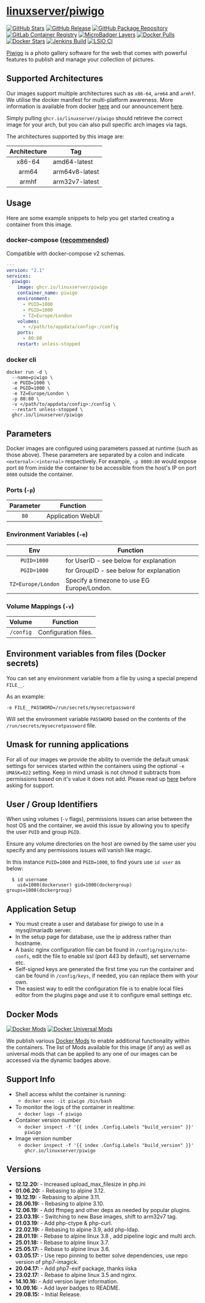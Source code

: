 # [linuxserver/piwigo](https://github.com/linuxserver/docker-piwigo)

[![GitHub Stars](https://img.shields.io/github/stars/linuxserver/docker-piwigo.svg?color=94398d&labelColor=555555&logoColor=ffffff&style=for-the-badge&logo=github)](https://github.com/linuxserver/docker-piwigo)
[![GitHub Release](https://img.shields.io/github/release/linuxserver/docker-piwigo.svg?color=94398d&labelColor=555555&logoColor=ffffff&style=for-the-badge&logo=github)](https://github.com/linuxserver/docker-piwigo/releases)
[![GitHub Package Repository](https://img.shields.io/static/v1.svg?color=94398d&labelColor=555555&logoColor=ffffff&style=for-the-badge&label=linuxserver.io&message=GitHub%20Package&logo=github)](https://github.com/linuxserver/docker-piwigo/packages)
[![GitLab Container Registry](https://img.shields.io/static/v1.svg?color=94398d&labelColor=555555&logoColor=ffffff&style=for-the-badge&label=linuxserver.io&message=GitLab%20Registry&logo=gitlab)](https://gitlab.com/Linuxserver.io/docker-piwigo/container_registry)
[![MicroBadger Layers](https://img.shields.io/microbadger/layers/linuxserver/piwigo.svg?color=94398d&labelColor=555555&logoColor=ffffff&style=for-the-badge)](https://microbadger.com/images/linuxserver/piwigo "Get your own version badge on microbadger.com")
[![Docker Pulls](https://img.shields.io/docker/pulls/linuxserver/piwigo.svg?color=94398d&labelColor=555555&logoColor=ffffff&style=for-the-badge&label=pulls&logo=docker)](https://hub.docker.com/r/linuxserver/piwigo)
[![Docker Stars](https://img.shields.io/docker/stars/linuxserver/piwigo.svg?color=94398d&labelColor=555555&logoColor=ffffff&style=for-the-badge&label=stars&logo=docker)](https://hub.docker.com/r/linuxserver/piwigo)
[![Jenkins Build](https://img.shields.io/jenkins/build?labelColor=555555&logoColor=ffffff&style=for-the-badge&jobUrl=https%3A%2F%2Fci.linuxserver.io%2Fjob%2FDocker-Pipeline-Builders%2Fjob%2Fdocker-piwigo%2Fjob%2Fmaster%2F&logo=jenkins)](https://ci.linuxserver.io/job/Docker-Pipeline-Builders/job/docker-piwigo/job/master/)
[![LSIO CI](https://img.shields.io/badge/dynamic/yaml?color=94398d&labelColor=555555&logoColor=ffffff&style=for-the-badge&label=CI&query=CI&url=https%3A%2F%2Fci-tests.linuxserver.io%2Flinuxserver%2Fpiwigo%2Flatest%2Fci-status.yml)](https://ci-tests.linuxserver.io/linuxserver/piwigo/latest/index.html)

[Piwigo](http://piwigo.org/) is a photo gallery software for the web that comes with powerful features to publish and manage your collection of pictures.

## Supported Architectures

Our images support multiple architectures such as `x86-64`, `arm64` and `armhf`. We utilise the docker manifest for multi-platform awareness. More information is available from docker [here](https://github.com/docker/distribution/blob/master/docs/spec/manifest-v2-2.md#manifest-list) and our announcement [here](https://blog.linuxserver.io/2019/02/21/the-lsio-pipeline-project/).

Simply pulling `ghcr.io/linuxserver/piwigo` should retrieve the correct image for your arch, but you can also pull specific arch images via tags.

The architectures supported by this image are:

| Architecture | Tag |
| :----: | --- |
| x86-64 | amd64-latest |
| arm64 | arm64v8-latest |
| armhf | arm32v7-latest |


## Usage

Here are some example snippets to help you get started creating a container from this image.

### docker-compose ([recommended](https://docs.linuxserver.io/general/docker-compose))

Compatible with docker-compose v2 schemas.

```yaml
---
version: "2.1"
services:
  piwigo:
    image: ghcr.io/linuxserver/piwigo
    container_name: piwigo
    environment:
      - PUID=1000
      - PGID=1000
      - TZ=Europe/London
    volumes:
      - </path/to/appdata/config>:/config
    ports:
      - 80:80
    restart: unless-stopped
```

### docker cli

```
docker run -d \
  --name=piwigo \
  -e PUID=1000 \
  -e PGID=1000 \
  -e TZ=Europe/London \
  -p 80:80 \
  -v </path/to/appdata/config>:/config \
  --restart unless-stopped \
  ghcr.io/linuxserver/piwigo
```


## Parameters

Docker images are configured using parameters passed at runtime (such as those above). These parameters are separated by a colon and indicate `<external>:<internal>` respectively. For example, `-p 8080:80` would expose port `80` from inside the container to be accessible from the host's IP on port `8080` outside the container.

### Ports (`-p`)

| Parameter | Function |
| :----: | --- |
| `80` | Application WebUI |


### Environment Variables (`-e`)

| Env | Function |
| :----: | --- |
| `PUID=1000` | for UserID - see below for explanation |
| `PGID=1000` | for GroupID - see below for explanation |
| `TZ=Europe/London` | Specify a timezone to use EG Europe/London. |

### Volume Mappings (`-v`)

| Volume | Function |
| :----: | --- |
| `/config` | Configuration files. |



## Environment variables from files (Docker secrets)

You can set any environment variable from a file by using a special prepend `FILE__`.

As an example:

```
-e FILE__PASSWORD=/run/secrets/mysecretpassword
```

Will set the environment variable `PASSWORD` based on the contents of the `/run/secrets/mysecretpassword` file.

## Umask for running applications

For all of our images we provide the ability to override the default umask settings for services started within the containers using the optional `-e UMASK=022` setting.
Keep in mind umask is not chmod it subtracts from permissions based on it's value it does not add. Please read up [here](https://en.wikipedia.org/wiki/Umask) before asking for support.


## User / Group Identifiers

When using volumes (`-v` flags), permissions issues can arise between the host OS and the container, we avoid this issue by allowing you to specify the user `PUID` and group `PGID`.

Ensure any volume directories on the host are owned by the same user you specify and any permissions issues will vanish like magic.

In this instance `PUID=1000` and `PGID=1000`, to find yours use `id user` as below:

```
  $ id username
    uid=1000(dockeruser) gid=1000(dockergroup) groups=1000(dockergroup)
```

## Application Setup

* You must create a user and database for piwigo to use in a mysql/mariadb server.
* In the setup page for database, use the ip address rather than hostname.
* A basic nginx configuration file can be found in `/config/nginx/site-confs`, edit the file to enable ssl (port 443 by default), set servername etc.
* Self-signed keys are generated the first time you run the container and can be found in `/config/keys`, if needed, you can replace them with your own.
* The easiest way to edit the configuration file is to enable local files editor from the plugins page and use it to configure email settings etc.

## Docker Mods
[![Docker Mods](https://img.shields.io/badge/dynamic/yaml?color=94398d&labelColor=555555&logoColor=ffffff&style=for-the-badge&label=piwigo&query=%24.mods%5B%27piwigo%27%5D.mod_count&url=https%3A%2F%2Fraw.githubusercontent.com%2Flinuxserver%2Fdocker-mods%2Fmaster%2Fmod-list.yml)](https://mods.linuxserver.io/?mod=piwigo "view available mods for this container.") [![Docker Universal Mods](https://img.shields.io/badge/dynamic/yaml?color=94398d&labelColor=555555&logoColor=ffffff&style=for-the-badge&label=universal&query=%24.mods%5B%27universal%27%5D.mod_count&url=https%3A%2F%2Fraw.githubusercontent.com%2Flinuxserver%2Fdocker-mods%2Fmaster%2Fmod-list.yml)](https://mods.linuxserver.io/?mod=universal "view available universal mods.")

We publish various [Docker Mods](https://github.com/linuxserver/docker-mods) to enable additional functionality within the containers. The list of Mods available for this image (if any) as well as universal mods that can be applied to any one of our images can be accessed via the dynamic badges above.


## Support Info

* Shell access whilst the container is running:
  * `docker exec -it piwigo /bin/bash`
* To monitor the logs of the container in realtime:
  * `docker logs -f piwigo`
* Container version number
  * `docker inspect -f '{{ index .Config.Labels "build_version" }}' piwigo`
* Image version number
  * `docker inspect -f '{{ index .Config.Labels "build_version" }}' ghcr.io/linuxserver/piwigo`

## Versions

* **12.12.20:** - Increased upload_max_filesize in php.ini
* **01.06.20:** - Rebasing to alpine 3.12.
* **19.12.19:** - Rebasing to alpine 3.11.
* **28.06.19:** - Rebasing to alpine 3.10.
* **12.06.19:** - Add ffmpeg and other deps as needed by popular plugins.
* **23.03.19:** - Switching to new Base images, shift to arm32v7 tag.
* **01.03.19:** - Add php-ctype & php-curl.
* **22.02.19:** - Rebasing to alpine 3.9, add php-ldap.
* **28.01.19:** - Rebase to alpine linux 3.8 , add pipeline logic and multi arch.
* **25.01.18:** - Rebase to alpine linux 3.7.
* **25.05.17:** - Rebase to alpine linux 3.6.
* **03.05.17:** - Use repo pinning to better solve dependencies, use repo version of php7-imagick.
* **20.04.17:** - Add php7-exif package, thanks iiska
* **23.02.17:** - Rebase to alpine linux 3.5 and nginx.
* **14.10.16:** - Add version layer information.
* **10.09.16:** - Add layer badges to README.
* **29.08.15:** - Initial Release.
